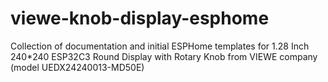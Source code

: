 # viewe-knob-display-esphome
Collection of documentation and initial ESPHome templates for 1.28 Inch 240*240 ESP32C3 Round Display with Rotary Knob from VIEWE company (model UEDX24240013-MD50E)
